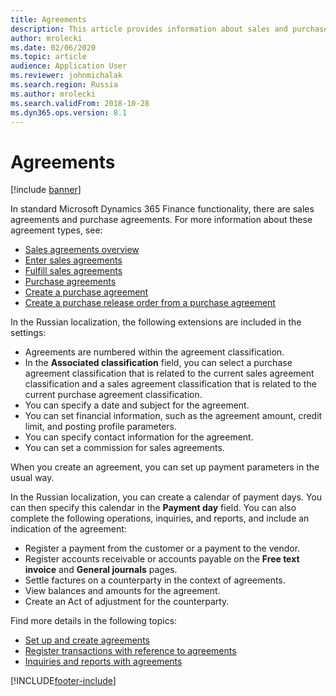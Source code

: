 ```yaml
---
title: Agreements
description: This article provides information about sales and purchase agreements for Russian localization.
author: mrolecki
ms.date: 02/06/2020
ms.topic: article
audience: Application User
ms.reviewer: johnmichalak
ms.search.region: Russia
ms.author: mrolecki
ms.search.validFrom: 2018-10-28
ms.dyn365.ops.version: 8.1
---
```


# Agreements
[!include [banner](../../includes/banner.md)]

In standard Microsoft Dynamics 365 Finance functionality, there are sales agreements and purchase agreements. For more information about these agreement types, see:

- [Sales agreements overview](../../../supply-chain/sales-marketing/sales-agreements.md)
- [Enter sales agreements](../../../supply-chain/sales-marketing/tasks/enter-sales-agreements.md)
- [Fulfill sales agreements](../../../supply-chain/sales-marketing/tasks/fulfill-sales-agreements.md)
- [Purchase agreements](../../../supply-chain/procurement/purchase-agreements.md)
- [Create a purchase agreement](../../../supply-chain/procurement/tasks/create-purchase-agreement.md)
- [Create a purchase release order from a purchase agreement](../../../supply-chain/procurement/tasks/create-purchase-release-order-purchase-agreement.md)

In the Russian localization, the following extensions are included in the settings:

- Agreements are numbered within the agreement classification.
- In the **Associated classification** field, you can select a purchase agreement classification that is related to the current sales agreement classification and a sales agreement classification that is related to the current purchase agreement classification.
- You can specify a date and subject for the agreement.
- You can set financial information, such as the agreement amount, credit limit, and posting profile parameters.
- You can specify contact information for the agreement.
- You can set a commission for sales agreements.

When you create an agreement, you can set up payment parameters in the usual way.

In the Russian localization, you can create a calendar of payment days. You can then specify this calendar in the **Payment day** field. You can also complete the following operations, inquiries, and reports, and include an indication of the agreement:

- Register a payment from the customer or a payment to the vendor.
- Register accounts receivable or accounts payable on the **Free text invoice** and **General journals** pages.
- Settle factures on a counterparty in the context of agreements.
- View balances and amounts for the agreement.
- Create an Act of adjustment for the counterparty.

Find more details in the following topics:

- [Set up and create agreements](rus-set-up-and-create-agreements.md)
- [Register transactions with reference to agreements](rus-register-transactions-with-reference-to-agreements.md)
- [Inquiries and reports with agreements](rus-inquiries-reports-agreements.md)


[!INCLUDE[footer-include](../../../includes/footer-banner.md)]
